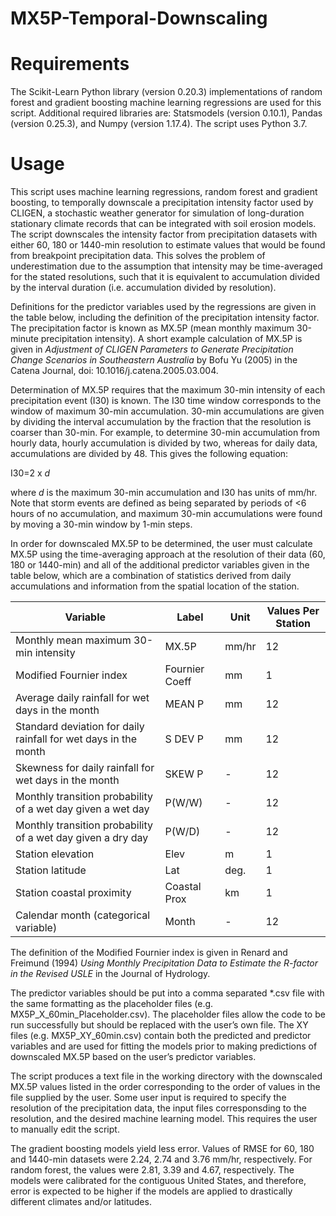 # MX5P-Temporal-Downscaling

# Requirements
The Scikit-Learn Python library (version 0.20.3) implementations of random forest and gradient boosting machine learning regressions are used for this script. Additional required libraries are: Statsmodels (version 0.10.1), Pandas (version 0.25.3), and Numpy (version 1.17.4). The script uses Python 3.7.

# Usage
This script uses machine learning regressions, random forest and gradient boosting, to temporally downscale a precipitation intensity factor used by CLIGEN, a stochastic weather generator for simulation of long-duration stationary climate records that can be integrated with soil erosion models. The script downscales the intensity factor from precipitation datasets with either 60, 180 or 1440-min resolution to estimate values that would be found from breakpoint precipitation data. This solves the problem of underestimation due to the assumption that intensity may be time-averaged for the stated resolutions, such that it is equivalent to accumulation divided by the interval duration (i.e. accumulation divided by resolution).

Definitions for the predictor variables used by the regressions are given in the table below, including the definition of the precipitation intensity factor. The precipitation factor is known as MX.5P (mean monthly maximum 30-minute precipitation intensity). A short example calculation of MX.5P is given in *Adjustment of CLIGEN Parameters to Generate Precipitation Change Scenarios in Southeastern Australia* by Bofu Yu (2005) in the Catena Journal, doi: 10.1016/j.catena.2005.03.004.

Determination of MX.5P requires that the maximum 30-min intensity of each precipitation event (I30) is known. The I30 time window corresponds to the window of maximum 30-min accumulation. 30-min accumulations are given by dividing the interval accumulation by the fraction that the resolution is coarser than 30-min. For example, to determine 30-min accumulation from hourly data, hourly accumulation is divided by two, whereas for daily data, accumulations are divided by 48. This gives the following equation:

I30=2 x *d*

where *d* is the maximum 30-min accumulation and I30 has units of mm/hr. Note that storm events are defined as being separated by periods of <6 hours of no accumulation, and maximum 30-min accumulations were found by moving a 30-min window by 1-min steps.

In order for downscaled MX.5P to be determined, the user must calculate MX.5P using the time-averaging approach at the resolution of their data (60, 180 or 1440-min) and all of the additional predictor variables given in the table below, which are a combination of statistics derived from daily accumulations and information from the spatial location of the station.

| Variable | Label | Unit | Values Per Station |
| ------ | ------ | ------ | ------ |
| Monthly mean maximum 30-min intensity | MX.5P | mm/hr | 12 |
| Modified Fournier index | Fournier Coeff | mm | 1 |
| Average daily rainfall for wet days in the month | MEAN P | mm | 12 |
| Standard deviation for daily rainfall for wet days in the month | S DEV P | mm | 12 |
| Skewness for daily rainfall for wet days in the month | SKEW P | - | 12 |
| Monthly transition probability of a wet day given a wet day | P(W/W) | - | 12 |
| Monthly transition probability of a wet day given a dry day | P(W/D) | - | 12 |
| Station elevation | Elev | m | 1 |
| Station latitude | Lat | deg. | 1 |
| Station coastal proximity | Coastal Prox | km | 1 |
| Calendar month (categorical variable) | Month | - | 12 |

The definition of the Modified Fournier index is given in Renard and Freimund (1994) *Using Monthly Precipitation Data to Estimate the R-factor in the Revised USLE* in the Journal of Hydrology.

The predictor variables should be put into a comma separated *.csv file with the same formatting as the placeholder files (e.g. MX5P_X_60min_Placeholder.csv). The placeholder files allow the code to be run successfully but should be replaced with the user’s own file. The XY files (e.g. MX5P_XY_60min.csv) contain both the predicted and predictor variables and are used for fitting the models prior to making predictions of downscaled MX.5P based on the user’s predictor variables. 

The script produces a text file in the working directory with the downscaled MX.5P values listed in the order corresponding to the order of values in the file supplied by the user. Some user input is required to specify the resolution of the precipitation data, the input files corresponsding to the resolution, and the desired machine learning model. This requires the user to manually edit the script.

The gradient boosting models yield less error. Values of RMSE for 60, 180 and 1440-min datasets were 2.24, 2.74 and 3.76 mm/hr, respectively. For random forest, the values were 2.81, 3.39 and 4.67, respectively. The models were calibrated for the contiguous United States, and therefore, error is expected to be higher if the models are applied to drastically different climates and/or latitudes.

